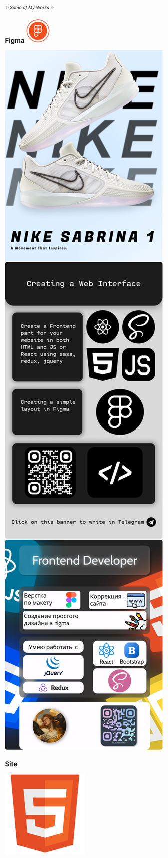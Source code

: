  _✨ Some of My Works ✨_


## Figma <img width="75px" src="https://github.com/Pedro-Murilo/icons-for-readme/blob/main/.github/figma-icon.svg" alt="Figma Icon" />

![f](./figma/Banner_Nike.png)
![s](./figma/Frame.png)
![t](./figma/main.png)

## Site
![HTML5](https://raw.githubusercontent.com/devicons/devicon/master/icons/html5/html5-original.svg)



